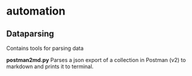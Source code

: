 # automation

## Dataparsing
Contains tools for parsing data

**postman2md.py**
Parses a json export of a collection in Postman (v2) to markdown and prints it to terminal.
